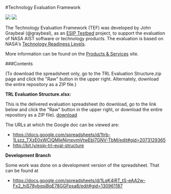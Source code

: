 #Technology Evaluation Framework

<a href="http://testbed.esipfed.org">![](http://badge.esipfed.org/testbed.svg?display=logo)</a>  <a href="http://wiki.esipfed.org/index.php/Products_and_Services">![](http://badge.esipfed.org/products.svg?display=logo)</a>

The Technology Evaluation Framework (TEF) was developed by John Graybeal (@graybeal), as an [ESIP Testbed](http://testbed.esipfed.org/) project, to support the evaluation of NASA AIST software or technology products. The evaluation is based on NASA's [Technology Readiness Levels](https://www.nasa.gov/directorates/heo/scan/engineering/technology/txt_accordion1.html).

More information can be found on the [Products & Services](http://wiki.esipfed.org/index.php/P%26S_Telecon_-_January_19,_2016#Technology_Evaluation_Framework_Final_Report) site. 

###Contents

(To download the spreadsheet only, go to the TRL Evaluation Structure.zip page and click the "Raw" button in the upper right. Alternately, download the entire repository as a ZIP file.)

**TRL Evaluation Structure.xlsx:** 

This is the delivered evaluation spreadsheet (to download, go to the link below and click the "Raw" button in the upper right, or download the entire repository as a ZIP file). 
[download](https://github.com/ESIPFed/technology-evaluation-framework/raw/master/TRL%20Evaluation%20Structure.xslx)

The URLs at which the Google doc can be viewed are:
* https://docs.google.com/spreadsheets/d/1trb-1Lszz_TXzE0xWClQMIeNjmpvmVtwEbl7GNV-TbM/edit#gid=2073129365 
* http://bit.ly/esip-trl-eval-structure 

**Development Branch**

Some work was done on a development version of the spreadsheet. That can be found at 
* https://docs.google.com/spreadsheets/d/1LqK4iRT_tS-eAA2w-Fx2_hiS78ybqsiBqE78GGFpsa8/edit#gid=130961187

